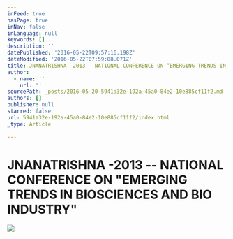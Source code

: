 ```yaml
---
inFeed: true
hasPage: true
inNav: false
inLanguage: null
keywords: []
description: ''
datePublished: '2016-05-22T09:57:16.198Z'
dateModified: '2016-05-22T07:59:08.071Z'
title: JNANATRISHNA -2013 – NATIONAL CONFERENCE ON “EMERGING TRENDS IN BIOSCIENCES AND BIO INDUSTRY”
author:
  - name: ''
    url: ''
sourcePath: _posts/2016-05-20-5941a32e-192a-45a0-84e2-10e885cf11f2.md
authors: []
publisher: null
starred: false
url: 5941a32e-192a-45a0-84e2-10e885cf11f2/index.html
_type: Article

---
```

# JNANATRISHNA -2013 -- NATIONAL CONFERENCE ON "EMERGING TRENDS IN BIOSCIENCES AND BIO INDUSTRY"
![](https://s3-us-west-2.amazonaws.com/the-grid-img/p/c47dd99bf8643ea72739fa7d234a03465ab266d0.jpg)